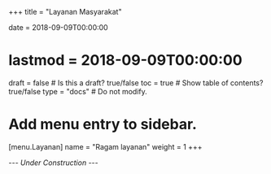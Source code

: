 +++
title = "Layanan Masyarakat"

date = 2018-09-09T00:00:00
# lastmod = 2018-09-09T00:00:00

draft = false  # Is this a draft? true/false
toc = true  # Show table of contents? true/false
type = "docs"  # Do not modify.

# Add menu entry to sidebar.
[menu.Layanan]
  name = "Ragam layanan"
  weight = 1
+++

<!-- ## Workshop Pendidikan

bla bla deskripsi soal workshop. Jika perlu page khusus, bisa ke [sini]({{< relref "workshop">}}).

detail detail detail detail

## Pengamatan Hilal

detail detail detail -->

--- *Under Construction* ---
